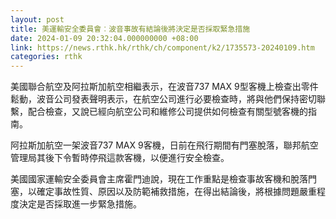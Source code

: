 ```yaml
---
layout: post
title: 美運輸安全委員會︰波音事故有結論後將決定是否採取緊急措施
date: 2024-01-09 20:32:04.000000000 +08:00
link: https://news.rthk.hk/rthk/ch/component/k2/1735573-20240109.htm
categories: rthk
---
```


美國聯合航空及阿拉斯加航空相繼表示，在波音737 MAX 9型客機上檢查出零件鬆動，波音公司發表聲明表示，在航空公司進行必要檢查時，將與他們保持密切聯繫，配合檢查，又說已經向航空公司和維修公司提供如何檢查有關型號客機的指南。

阿拉斯加航空一架波音737 MAX 9客機，日前在飛行期間有門塞脫落，聯邦航空管理局其後下令暫時停飛這款客機，以便進行安全檢查。

美國國家運輸安全委員會主席霍門迪說，現在工作重點是檢查事故客機和脫落門塞，以確定事故性質、原因以及防範補救措施，在得出結論後，將根據問題嚴重程度決定是否採取進一步緊急措施。
